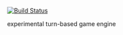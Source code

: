 [![Build Status](https://travis-ci.org/orestesd/gamerunner.svg?branch=master)](https://travis-ci.org/orestesd/gamerunner)

experimental turn-based game engine
